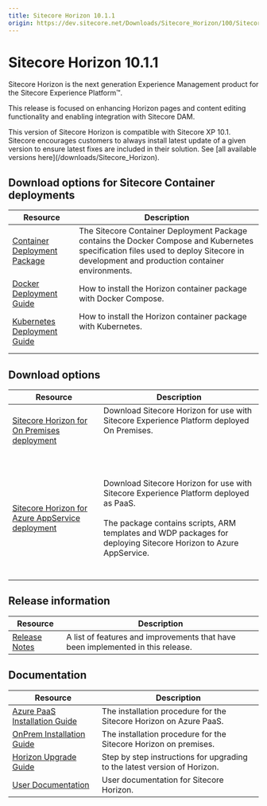```yaml
---
title: Sitecore Horizon 10.1.1
origin: https://dev.sitecore.net/Downloads/Sitecore_Horizon/100/Sitecore_Horizon_1011.aspx
---
```


# Sitecore Horizon 10.1.1

Sitecore Horizon is the next generation Experience Management product for the Sitecore Experience Platform™.

This release is focused on enhancing Horizon pages and content editing functionality and enabling integration with Sitecore DAM.

  <Alert variant='warning' mb={4}>
    <AlertIcon />
    This version of Sitecore Horizon is compatible with Sitecore XP 10.1.
  </Alert>
  
  <Alert variant='warning' mb={4}>
    <AlertIcon />
    Sitecore encourages customers to always install latest update of a given version to ensure latest fixes are included in their solution. See [all available versions here](/downloads/Sitecore_Horizon).
  </Alert>
  

## Download options for Sitecore Container deployments

 | Resource | Description |
 | --- | --- |
 | [Container Deployment Package](https://github.com/Sitecore/container-deployment/releases/tag/horizon%2F10.1.0.02700) | The Sitecore Container Deployment Package contains the Docker Compose and Kubernetes specification files used to deploy Sitecore in development and production container environments. |
 | [Docker Deployment Guide](https://sitecoredev.azureedge.net/~/media/1A2805313D864D64A4730FF90AEC93F0.ashx?date=20211213T170130) | How to install the Horizon container package with Docker Compose.  <br /> |
 | [Kubernetes Deployment Guide](https://sitecoredev.azureedge.net/~/media/1BB541E172E34A7FB6073D8539CD5AE2.ashx?date=20211213T170309) | How to install the Horizon container package with Kubernetes.  <br />  <br /><br /> |

## Download options

 | Resource | Description |
 | --- | --- |
 | [Sitecore Horizon for On Premises deployment](https://sitecoredev.azureedge.net/~/media/EF7F051157F246BB84FCB16ADE6B74C8.ashx?date=20210715T094146) | Download Sitecore Horizon for use with Sitecore Experience Platform deployed On Premises.  <br />  <br /><br /> |
 | [Sitecore Horizon for Azure AppService deployment](https://sitecoredev.azureedge.net/~/media/F554BD37D1D74FE594C2065401D52699.ashx?date=20210715T094146) | <br /><br />Download Sitecore Horizon for use with Sitecore Experience Platform deployed as PaaS.<br /><br />The package contains scripts, ARM templates and WDP packages for deploying Sitecore Horizon to Azure AppService.<br /><br />  <br /> |

## Release information

 | Resource | Description |
 | --- | --- |
 | [Release Notes](/downloads/Sitecore%20Horizon/100/Sitecore%20Horizon%201011/Release%20Notes) | A list of features and improvements that have been implemented in this release. |

## Documentation

 | Resource | Description |
 | --- | --- |
 | [Azure PaaS Installation Guide](https://sitecoredev.azureedge.net/~/media/B67B389A71244E56AA20B1BFE725EF32.ashx?date=20211102T104046) | The installation procedure for the Sitecore Horizon on Azure PaaS. |
 | [OnPrem Installation Guide](https://sitecoredev.azureedge.net/~/media/F3E00E9792DF4F389E42FEBC6CE8B758.ashx?date=20220223T153206) | The installation procedure for the Sitecore Horizon on premises. |
 | [Horizon Upgrade Guide](https://sitecoredev.azureedge.net/~/media/896D5C8053884DDCB6FE3535DA93279E.ashx?date=20210715T101246) | Step by step instructions for upgrading to the latest version of Horizon. |
 | [User Documentation](https://doc.sitecore.com/users/101/sitecore-experience-platform/en/horizon.html) | User documentation for Sitecore Horizon. |